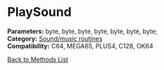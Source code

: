 # PlaySound

**Parameters:** byte, byte, byte, byte, byte, byte, byte;  
**Category:** [Sound/music routines](../categories/sound_music_routines.md)  
**Compatibility:** C64, MEGA65, PLUS4, C128, OK64  


[Back to Methods List](../../SUMMARY.md)
